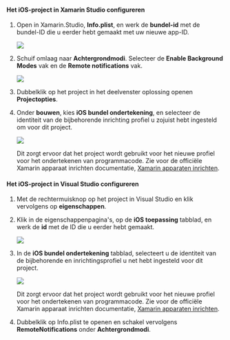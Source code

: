 #### <a name="configure-the-ios-project-in-xamarin-studio"></a>Het iOS-project in Xamarin Studio configureren
1. Open in Xamarin.Studio, **Info.plist**, en werk de **bundel-id** met de bundel-ID die u eerder hebt gemaakt met uw nieuwe app-ID.

    ![](./media/app-service-mobile-xamarin-ios-configure-project/mobile-services-ios-push-21.png)
2. Schuif omlaag naar **Achtergrondmodi**. Selecteer de **Enable Background Modes** vak en de **Remote notifications** vak.

    ![](./media/app-service-mobile-xamarin-ios-configure-project/mobile-services-ios-push-22.png)
3. Dubbelklik op het project in het deelvenster oplossing openen **Projectopties**.
4. Onder **bouwen**, kies **iOS bundel ondertekening**, en selecteer de identiteit van de bijbehorende inrichting profiel u zojuist hebt ingesteld om voor dit project.

   ![](./media/app-service-mobile-xamarin-ios-configure-project/mobile-services-ios-push-20.png)

   Dit zorgt ervoor dat het project wordt gebruikt voor het nieuwe profiel voor het ondertekenen van programmacode. Zie voor de officiële Xamarin apparaat inrichten documentatie, [Xamarin apparaten inrichten].

#### <a name="configure-the-ios-project-in-visual-studio"></a>Het iOS-project in Visual Studio configureren
1. Met de rechtermuisknop op het project in Visual Studio en klik vervolgens op **eigenschappen**.
2. Klik in de eigenschappenpagina's, op de **iOS toepassing** tabblad, en werk de **id** met de ID die u eerder hebt gemaakt.

    ![](./media/app-service-mobile-xamarin-ios-configure-project/mobile-services-ios-push-23.png)
3. In de **iOS bundel ondertekening** tabblad, selecteert u de identiteit van de bijbehorende en inrichtingsprofiel u net hebt ingesteld voor dit project.

    ![](./media/app-service-mobile-xamarin-ios-configure-project/mobile-services-ios-push-24.png)

    Dit zorgt ervoor dat het project wordt gebruikt voor het nieuwe profiel voor het ondertekenen van programmacode. Zie voor de officiële Xamarin apparaat inrichten documentatie, [Xamarin apparaten inrichten].
4. Dubbelklik op Info.plist te openen en schakel vervolgens **RemoteNotifications** onder **Achtergrondmodi**.

[Xamarin apparaten inrichten]: http://developer.xamarin.com/guides/ios/getting_started/installation/device_provisioning/
